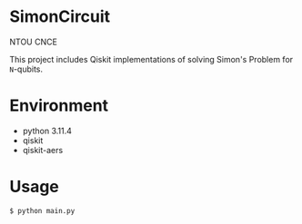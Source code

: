 # SimonCircuit

NTOU CNCE

This project includes Qiskit implementations of solving Simon's Problem for `N`-qubits.

# Environment

-   python 3.11.4
-   qiskit
-   qiskit-aers

# Usage

```
$ python main.py
```
